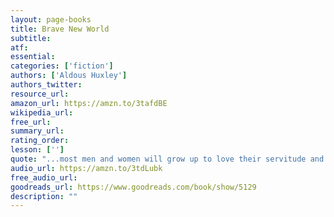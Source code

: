 ```yaml
---
layout: page-books
title: Brave New World
subtitle: 
atf: 
essential: 
categories: ['fiction']
authors: ['Aldous Huxley']
authors_twitter: 
resource_url: 
amazon_url: https://amzn.to/3tafdBE
wikipedia_url: 
free_url: 
summary_url: 
rating_order: 
lesson: ['']
quote: "...most men and women will grow up to love their servitude and will never dream of revolution."
audio_url: https://amzn.to/3tdLubk
free_audio_url: 
goodreads_url: https://www.goodreads.com/book/show/5129
description: ""
---
```

